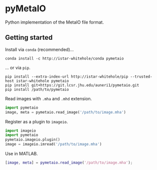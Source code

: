 # pyMetaIO

Python implementation of the MetaIO file format.

## Getting started

Install via `conda` (recommended)...

```shell
conda install -c http://istar-whitehole/conda pymetaio
```

... or via `pip`.

```shell
pip install --extra-index-url http://istar-whitehole/pip --trusted-host istar-whitehole pymetaio
pip install git+https://git.lcsr.jhu.edu/auneri1/pymetaio.git
pip install /path/to/pymetaio
```

Read images with `.mha` and `.mhd` extension.

```python
import pymetaio
image, meta = pymetaio.read_image('/path/to/image.mha')
```

Register as a plugin to `imageio`.

```python
import imageio
import pymetaio
pymetaio.imageio.plugin()
image = imageio.imread('/path/to/image.mha')
```

Use in MATLAB.

```matlab
[image, meta] = pymetaio.read_image('/path/to/image.mha');
```
